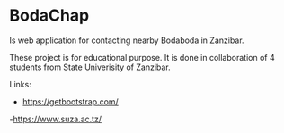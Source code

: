 # BodaChap
Is web application for contacting nearby Bodaboda in Zanzibar.

These project is for educational purpose. It is done in collaboration of 4 students from State Univerisity of Zanzibar.


Links:

  - https://getbootstrap.com/
  
  -https://www.suza.ac.tz/
